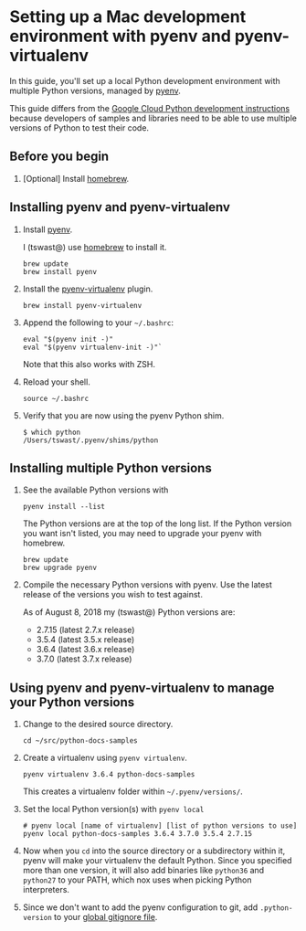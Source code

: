 # Setting up a Mac development environment with pyenv and pyenv-virtualenv

In this guide, you'll set up a local Python development environment with
multiple Python versions, managed by [pyenv](https://github.com/pyenv/pyenv).

This guide differs from the [Google Cloud Python development
instructions](https://cloud.google.com/python/setup) because developers of
samples and libraries need to be able to use multiple versions of Python to
test their code.

## Before you begin

1.  [Optional] Install [homebrew](https://brew.sh/).

## Installing pyenv and pyenv-virtualenv

1.  Install [pyenv](https://github.com/pyenv/pyenv).

    I (tswast@) use [homebrew](https://brew.sh/) to install it.

    ```
    brew update
    brew install pyenv
    ```

1.  Install the [pyenv-virtualenv](https://github.com/pyenv/pyenv-virtualenv)
    plugin.

    ```
    brew install pyenv-virtualenv
    ```

1.  Append the following to your `~/.bashrc`:

    ```
    eval "$(pyenv init -)"
    eval "$(pyenv virtualenv-init -)"`
    ```

    Note that this also works with ZSH.

1.  Reload your shell.

    ```
    source ~/.bashrc
    ```

1.  Verify that you are now using the pyenv Python shim.

    ```
    $ which python
    /Users/tswast/.pyenv/shims/python
    ```

## Installing multiple Python versions


1.  See the available Python versions with

    ```
    pyenv install --list
    ```

    The Python versions are at the top of the long list. If the Python
    version you want isn't listed, you may need to upgrade your pyenv with
    homebrew.

    ```
    brew update
    brew upgrade pyenv
    ```

1. Compile the necessary Python versions with pyenv. Use the latest release
   of the versions you wish to test against.

    As of August 8, 2018 my (tswast@) Python versions are:

    *  2.7.15 (latest 2.7.x release)
    *  3.5.4 (latest 3.5.x release)
    *  3.6.4 (latest 3.6.x release)
    *  3.7.0 (latest 3.7.x release)

## Using pyenv and pyenv-virtualenv to manage your Python versions

1.  Change to the desired source directory.

    ```
    cd ~/src/python-docs-samples
    ```

1.  Create a virtualenv using `pyenv virtualenv`.

    ```
    pyenv virtualenv 3.6.4 python-docs-samples
    ```

    This creates a virtualenv folder within `~/.pyenv/versions/`.

1.  Set the local Python version(s) with `pyenv local`

    ```
    # pyenv local [name of virtualenv] [list of python versions to use]
    pyenv local python-docs-samples 3.6.4 3.7.0 3.5.4 2.7.15
    ```

1.  Now when you `cd` into the source directory or a subdirectory within it,
    pyenv will make your virtualenv the default Python. Since you specified
    more than one version, it will also add binaries like `python36` and
    `python27` to your PATH, which nox uses when picking Python interpreters.

1.  Since we don't want to add the pyenv configuration to git, add
    `.python-version` to your [global gitignore
    file](https://help.github.com/articles/ignoring-files/#create-a-global-gitignore).
